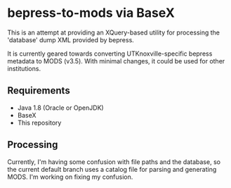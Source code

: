 # bepress-to-mods via BaseX #
This is an attempt at providing an XQuery-based utility for processing the 'database' dump XML provided by bepress.

It is currently geared towards converting UTKnoxville-specific bepress metadata to MODS (v3.5). With minimal changes, it could be used for other institutions.

## Requirements ##
* Java 1.8 (Oracle or OpenJDK)
* BaseX
* This repository


## Processing ##

Currently, I'm having some confusion with file paths and the database, so the current default branch uses a catalog file for parsing and generating MODS. I'm working on fixing my confusion.